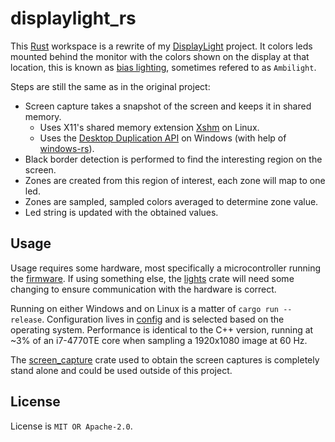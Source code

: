 # displaylight_rs

This [Rust][rust] workspace is a rewrite of my [DisplayLight](https://github.com/iwanders/DisplayLight)
project. It colors leds mounted behind the monitor with the colors shown on the display at that location, this is known as [bias lighting](https://en.wikipedia.org/wiki/Bias_lighting), sometimes refered to as `Ambilight`.

Steps are still the same as in the original project:
- Screen capture takes a snapshot of the screen and keeps it in shared memory.
  - Uses X11's shared memory extension [Xshm](https://en.wikipedia.org/wiki/MIT-SHM) on Linux.
  - Uses the [Desktop Duplication API](https://docs.microsoft.com/en-us/windows/win32/direct3ddxgi/desktop-dup-api) on Windows (with help of [windows-rs][windows-rs]).
- Black border detection is performed to find the interesting region on the screen.
- Zones are created from this region of interest, each zone will map to one led.
- Zones are sampled, sampled colors averaged to determine zone value.
- Led string is updated with the obtained values.

## Usage
Usage requires some hardware, most specifically a microcontroller running the [firmware](https://github.com/iwanders/DisplayLight/tree/master/firmware). If using something else, the [lights](lights) crate will need some changing to ensure communication with the hardware is correct.

Running on either Windows and on Linux is a matter of `cargo run --release`. Configuration lives in [config](displaylight/config/) and is selected based on the operating system. Performance is identical to the C++ version, running at ~3% of an i7-4770TE core when sampling a 1920x1080 image at 60 Hz.

The [screen_capture](screen_capture) crate used to obtain the screen captures is completely stand alone and could be used outside of this project.

## License
License is `MIT OR Apache-2.0`.

[rust]: https://www.rust-lang.org/
[windows-rs]: https://github.com/microsoft/windows-rs
